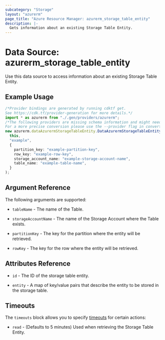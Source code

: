 ```yaml
---
subcategory: "Storage"
layout: "azurerm"
page_title: "Azure Resource Manager: azurerm_storage_table_entity"
description: |-
  Gets information about an existing Storage Table Entity.
---
```


# Data Source: azurerm\_storage\_table\_entity

Use this data source to access information about an existing Storage Table Entity.

## Example Usage

```typescript
/*Provider bindings are generated by running cdktf get.
See https://cdk.tf/provider-generation for more details.*/
import * as azurerm from "./.gen/providers/azurerm";
/*The following providers are missing schema information and might need manual adjustments to synthesize correctly: azurerm.
For a more precise conversion please use the --provider flag in convert.*/
new azurerm.dataAzurermStorageTableEntity.DataAzurermStorageTableEntity(
  this,
  "example",
  {
    partition_key: "example-partition-key",
    row_key: "example-row-key",
    storage_account_name: "example-storage-account-name",
    table_name: "example-table-name",
  }
);

```

## Argument Reference

The following arguments are supported:

*   `tableName` - The name of the Table.

*   `storageAccountName` - The name of the Storage Account where the Table exists.

*   `partitionKey` - The key for the partition where the entity will be retrieved.

*   `rowKey` - The key for the row where the entity will be retrieved.

## Attributes Reference

*   `id` - The ID of the storage table entity.

*   `entity` - A map of key/value pairs that describe the entity to be stored in the storage table.

## Timeouts

The `timeouts` block allows you to specify [timeouts](https://www.terraform.io/language/resources/syntax#operation-timeouts) for certain actions:

* `read` - (Defaults to 5 minutes) Used when retrieving the Storage Table Entity.
